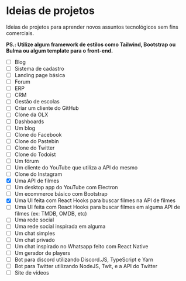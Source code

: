 # Ideias de projetos

Ideias de projetos para aprender novos assuntos tecnológicos sem fins comerciais.

**PS.: Utilize algum framework de estilos como Tailwind, Bootstrap ou Bulma ou algum template para o front-end.**

- [ ] Blog
- [ ] Sistema de cadastro
- [ ] Landing page básica
- [ ] Forum
- [ ] ERP
- [ ] CRM
- [ ] Gestão de escolas
- [ ] Criar um cliente do GitHub
- [ ] Clone da OLX
- [ ] Dashboards
- [ ] Um blog
- [ ] Clone do Facebook
- [ ] Clone do Pastebin
- [ ] Clone do Twitter
- [ ] Clone do Todoist
- [ ] Um fórum
- [ ] Um cliente do YouTube que utiliza a API do mesmo
- [ ] Clone do Instagram
- [x] Uma API de filmes
- [ ] Um desktop app do YouTube com Electron
- [ ] Um ecommerce básico com Bootstrap
- [x] Uma UI feita com React Hooks para buscar filmes na API de filmes
- [ ] Uma UI feita com React Hooks para buscar filmes em alguma API de filmes (ex: TMDB, OMDB, etc)
- [ ] Uma rede social
- [ ] Uma rede social inspirada em alguma
- [ ] Um chat simples
- [ ] Um chat privado
- [ ] Um chat inspirado no Whatsapp feito com React Native
- [ ] Um gerador de players
- [ ] Bot para discord utilizando Discord.JS, TypeScript e Yarn
- [ ] Bot para Twitter utilizando NodeJS, Twit, e a API do Twitter
- [ ] Site de vídeos
